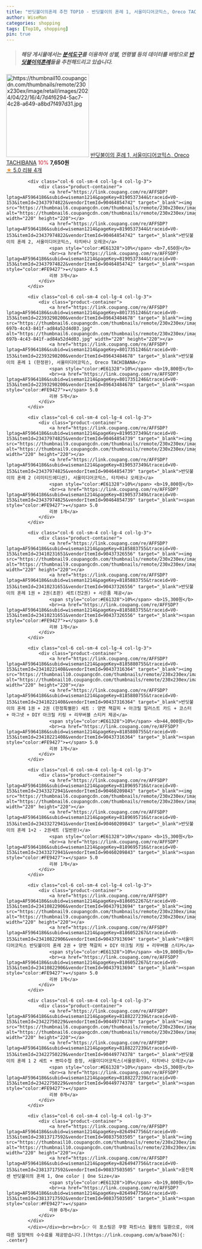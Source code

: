 ```yaml
---
title: "반딧불이의혼례 추천 TOP10 - 반딧불이의 혼례 1, 서울미디어코믹스, Oreco TACHIBANA"
author: WiseMan
categories: shopping
tags: [Top10, shopping]
pin: true
---
```


> ##### 해당 게시물에서는 [**분석도구**](https://itemscout.io/)를 이용하여 **성별**, **연령별** 등의 데이터를 바탕으로 [**반딧불이의혼례**](https://link.coupang.com/a/baae76)들을 추천해드리고 있습니다.
<div class="container"><div class="row">
            <div class="col-6 col-sm-4 col-lg-4 col-lg-3">
                <div class="product-container">
                    <a href="https://link.coupang.com/re/AFFSDP?lptag=AF5964186&subid=wiseman1214&pageKey=8017724605&traceid=V0-153&itemId=22395057058&vendorItemId=89610216697" target="_blank"><img src="https://thumbnail10.coupangcdn.com/thumbnails/remote/230x230ex/image/retail/images/2024/04/22/16/4/7d4f6294-5ac7-4c28-a649-a8bd7f497d31.jpg" alt="https://thumbnail10.coupangcdn.com/thumbnails/remote/230x230ex/image/retail/images/2024/04/22/16/4/7d4f6294-5ac7-4c28-a649-a8bd7f497d31.jpg" width="220" height="220"></a>
                    <a href="https://link.coupang.com/re/AFFSDP?lptag=AF5964186&subid=wiseman1214&pageKey=8017724605&traceid=V0-153&itemId=22395057058&vendorItemId=89610216697" target="_blank">반딧불이의 혼례 1, 서울미디어코믹스, Oreco TACHIBANA</a>
                    <span style="color:#E61328">10%</span> <b>7,650원</b>
                    <br><a href="https://link.coupang.com/re/AFFSDP?lptag=AF5964186&subid=wiseman1214&pageKey=8017724605&traceid=V0-153&itemId=22395057058&vendorItemId=89610216697" target="_blank"><span style="color:#FE9427">★</span> 5.0
                    리뷰 4개</a>
                </div>
            </div>
            
            <div class="col-6 col-sm-4 col-lg-4 col-lg-3">
                <div class="product-container">
                    <a href="https://link.coupang.com/re/AFFSDP?lptag=AF5964186&subid=wiseman1214&pageKey=8190537344&traceid=V0-153&itemId=23437974822&vendorItemId=90464854742" target="_blank"><img src="https://thumbnail6.coupangcdn.com/thumbnails/remote/230x230ex/image/rs_quotation_api/htigu2ih/58664b244a6541a9a6d29079a8dd0cde.jpg" alt="https://thumbnail6.coupangcdn.com/thumbnails/remote/230x230ex/image/rs_quotation_api/htigu2ih/58664b244a6541a9a6d29079a8dd0cde.jpg" width="220" height="220"></a>
                    <a href="https://link.coupang.com/re/AFFSDP?lptag=AF5964186&subid=wiseman1214&pageKey=8190537344&traceid=V0-153&itemId=23437974822&vendorItemId=90464854742" target="_blank">반딧불이의 혼례 2, 서울미디어코믹스, 타치바나 오레코</a>
                    <span style="color:#E61328">10%</span> <b>7,650원</b>
                    <br><a href="https://link.coupang.com/re/AFFSDP?lptag=AF5964186&subid=wiseman1214&pageKey=8190537344&traceid=V0-153&itemId=23437974822&vendorItemId=90464854742" target="_blank"><span style="color:#FE9427">★</span> 4.5
                    리뷰 3개</a>
                </div>
            </div>
            
            <div class="col-6 col-sm-4 col-lg-4 col-lg-3">
                <div class="product-container">
                    <a href="https://link.coupang.com/re/AFFSDP?lptag=AF5964186&subid=wiseman1214&pageKey=8017351246&traceid=V0-153&itemId=22393298200&vendorItemId=89643484678" target="_blank"><img src="https://thumbnail6.coupangcdn.com/thumbnails/remote/230x230ex/image/retail/images/2024/04/24/14/9/bd663745-697b-4c43-841f-ad84a52d4d03.jpg" alt="https://thumbnail6.coupangcdn.com/thumbnails/remote/230x230ex/image/retail/images/2024/04/24/14/9/bd663745-697b-4c43-841f-ad84a52d4d03.jpg" width="220" height="220"></a>
                    <a href="https://link.coupang.com/re/AFFSDP?lptag=AF5964186&subid=wiseman1214&pageKey=8017351246&traceid=V0-153&itemId=22393298200&vendorItemId=89643484678" target="_blank">반딧불이의 혼례 1 (한정판), 서울미디어코믹스, Oreco TACHIBANA</a>
                    <span style="color:#E61328">10%</span> <b>19,800원</b>
                    <br><a href="https://link.coupang.com/re/AFFSDP?lptag=AF5964186&subid=wiseman1214&pageKey=8017351246&traceid=V0-153&itemId=22393298200&vendorItemId=89643484678" target="_blank"><span style="color:#FE9427">★</span> 5.0
                    리뷰 5개</a>
                </div>
            </div>
            
            <div class="col-6 col-sm-4 col-lg-4 col-lg-3">
                <div class="product-container">
                    <a href="https://link.coupang.com/re/AFFSDP?lptag=AF5964186&subid=wiseman1214&pageKey=8190537349&traceid=V0-153&itemId=23437974825&vendorItemId=90464854739" target="_blank"><img src="https://thumbnail9.coupangcdn.com/thumbnails/remote/230x230ex/image/rs_quotation_api/adqgbils/fb72dde6d17c4ac7b692a2fdb2d8370e.jpg" alt="https://thumbnail9.coupangcdn.com/thumbnails/remote/230x230ex/image/rs_quotation_api/adqgbils/fb72dde6d17c4ac7b692a2fdb2d8370e.jpg" width="220" height="220"></a>
                    <a href="https://link.coupang.com/re/AFFSDP?lptag=AF5964186&subid=wiseman1214&pageKey=8190537349&traceid=V0-153&itemId=23437974825&vendorItemId=90464854739" target="_blank">반딧불이의 혼례 2 (리미티드에디션), 서울미디어코믹스, 타치바나 오레코</a>
                    <span style="color:#E61328">10%</span> <b>19,800원</b>
                    <br><a href="https://link.coupang.com/re/AFFSDP?lptag=AF5964186&subid=wiseman1214&pageKey=8190537349&traceid=V0-153&itemId=23437974825&vendorItemId=90464854739" target="_blank"><span style="color:#FE9427">★</span> 5.0
                    리뷰 1개</a>
                </div>
            </div>
            
            <div class="col-6 col-sm-4 col-lg-4 col-lg-3">
                <div class="product-container">
                    <a href="https://link.coupang.com/re/AFFSDP?lptag=AF5964186&subid=wiseman1214&pageKey=8185883755&traceid=V0-153&itemId=23410231651&vendorItemId=90437326556" target="_blank"><img src="https://thumbnail9.coupangcdn.com/thumbnails/remote/230x230ex/image/vendor_inventory/d213/bcc521f1b5741b14f57baf711c4445bf6e7a09bc7362694632c5d7cb2264.jpg" alt="https://thumbnail9.coupangcdn.com/thumbnails/remote/230x230ex/image/vendor_inventory/d213/bcc521f1b5741b14f57baf711c4445bf6e7a09bc7362694632c5d7cb2264.jpg" width="220" height="220"></a>
                    <a href="https://link.coupang.com/re/AFFSDP?lptag=AF5964186&subid=wiseman1214&pageKey=8185883755&traceid=V0-153&itemId=23410231651&vendorItemId=90437326556" target="_blank">반딧불이의 혼례 1권 + 2권(초판) 세트(전2권) + 사은품 제공</a>
                    <span style="color:#E61328">10%</span> <b>15,300원</b>
                    <br><a href="https://link.coupang.com/re/AFFSDP?lptag=AF5964186&subid=wiseman1214&pageKey=8185883755&traceid=V0-153&itemId=23410231651&vendorItemId=90437326556" target="_blank"><span style="color:#FE9427">★</span> 5.0
                    리뷰 1개</a>
                </div>
            </div>
            
            <div class="col-6 col-sm-4 col-lg-4 col-lg-3">
                <div class="product-container">
                    <a href="https://link.coupang.com/re/AFFSDP?lptag=AF5964186&subid=wiseman1214&pageKey=8185880755&traceid=V0-153&itemId=23410221408&vendorItemId=90437316364" target="_blank"><img src="https://thumbnail10.coupangcdn.com/thumbnails/remote/230x230ex/image/vendor_inventory/98e5/b5a0ec8c387d49738d4374fd47c1547e10cf4f6230464d96b71a719c628d.jpg" alt="https://thumbnail10.coupangcdn.com/thumbnails/remote/230x230ex/image/vendor_inventory/98e5/b5a0ec8c387d49738d4374fd47c1547e10cf4f6230464d96b71a719c628d.jpg" width="220" height="220"></a>
                    <a href="https://link.coupang.com/re/AFFSDP?lptag=AF5964186&subid=wiseman1214&pageKey=8185880755&traceid=V0-153&itemId=23410221408&vendorItemId=90437316364" target="_blank">반딧불이의 혼례 1권 + 2권 (한정특별판) 세트 : 양면 책갈피 + 아크릴 일러스트 카드 + 코스터 + 마그넷 + DIY 아크릴 키링 + 리무버블 스티커 제공</a>
                    <span style="color:#E61328">10%</span> <b>44,000원</b>
                    <br><a href="https://link.coupang.com/re/AFFSDP?lptag=AF5964186&subid=wiseman1214&pageKey=8185880755&traceid=V0-153&itemId=23410221408&vendorItemId=90437316364" target="_blank"><span style="color:#FE9427">★</span> 5.0
                    리뷰 1개</a>
                </div>
            </div>
            
            <div class="col-6 col-sm-4 col-lg-4 col-lg-3">
                <div class="product-container">
                    <a href="https://link.coupang.com/re/AFFSDP?lptag=AF5964186&subid=wiseman1214&pageKey=8189695716&traceid=V0-153&itemId=23433272941&vendorItemId=90460209843" target="_blank"><img src="https://thumbnail6.coupangcdn.com/thumbnails/remote/230x230ex/image/vendor_inventory/4cd9/63585a0ac60754daf781f081551370f242e0174a8c98c6da254e67f38b90.jpg" alt="https://thumbnail6.coupangcdn.com/thumbnails/remote/230x230ex/image/vendor_inventory/4cd9/63585a0ac60754daf781f081551370f242e0174a8c98c6da254e67f38b90.jpg" width="220" height="220"></a>
                    <a href="https://link.coupang.com/re/AFFSDP?lptag=AF5964186&subid=wiseman1214&pageKey=8189695716&traceid=V0-153&itemId=23433272941&vendorItemId=90460209843" target="_blank">반딧불이의 혼례 1+2 - 2권세트 (일반판)</a>
                    <span style="color:#E61328">10%</span> <b>15,300원</b>
                    <br><a href="https://link.coupang.com/re/AFFSDP?lptag=AF5964186&subid=wiseman1214&pageKey=8189695716&traceid=V0-153&itemId=23433272941&vendorItemId=90460209843" target="_blank"><span style="color:#FE9427">★</span> 5.0
                    리뷰 1개</a>
                </div>
            </div>
            
            <div class="col-6 col-sm-4 col-lg-4 col-lg-3">
                <div class="product-container">
                    <a href="https://link.coupang.com/re/AFFSDP?lptag=AF5964186&subid=wiseman1214&pageKey=8186052267&traceid=V0-153&itemId=23410822906&vendorItemId=90437913694" target="_blank"><img src="https://thumbnail9.coupangcdn.com/thumbnails/remote/230x230ex/image/vendor_inventory/0483/33e4d22e217d4e3c68c046567e6ccc23a7cfe49e1fc4a253a8cd07b2ea0a.jpg" alt="https://thumbnail9.coupangcdn.com/thumbnails/remote/230x230ex/image/vendor_inventory/0483/33e4d22e217d4e3c68c046567e6ccc23a7cfe49e1fc4a253a8cd07b2ea0a.jpg" width="220" height="220"></a>
                    <a href="https://link.coupang.com/re/AFFSDP?lptag=AF5964186&subid=wiseman1214&pageKey=8186052267&traceid=V0-153&itemId=23410822906&vendorItemId=90437913694" target="_blank">서울미디어코믹스 반딧불이의 혼례 2권 + 양면 책갈피 + DIY 아크릴 키링 + 리무버블 스티커</a>
                    <span style="color:#E61328">10%</span> <b>19,800원</b>
                    <br><a href="https://link.coupang.com/re/AFFSDP?lptag=AF5964186&subid=wiseman1214&pageKey=8186052267&traceid=V0-153&itemId=23410822906&vendorItemId=90437913694" target="_blank"><span style="color:#FE9427">★</span> 5.0
                    리뷰 1개</a>
                </div>
            </div>
            
            <div class="col-6 col-sm-4 col-lg-4 col-lg-3">
                <div class="product-container">
                    <a href="https://link.coupang.com/re/AFFSDP?lptag=AF5964186&subid=wiseman1214&pageKey=8188227239&traceid=V0-153&itemId=23422750229&vendorItemId=90449774378" target="_blank"><img src="https://thumbnail6.coupangcdn.com/thumbnails/remote/230x230ex/image/vendor_inventory/1c94/f0a51c568c00e9395dd7e355379feca37cd951288a3a8bab6dc81664a759.jpg" alt="https://thumbnail6.coupangcdn.com/thumbnails/remote/230x230ex/image/vendor_inventory/1c94/f0a51c568c00e9395dd7e355379feca37cd951288a3a8bab6dc81664a759.jpg" width="220" height="220"></a>
                    <a href="https://link.coupang.com/re/AFFSDP?lptag=AF5964186&subid=wiseman1214&pageKey=8188227239&traceid=V0-153&itemId=23422750229&vendorItemId=90449774378" target="_blank">반딧불이의 혼례 1 2 세트 + 쁘띠수첩 증정, 서울미디어코믹스(서울문화사), 타치바나 오레코</a>
                    <span style="color:#E61328">10%</span> <b>15,300원</b>
                    <br><a href="https://link.coupang.com/re/AFFSDP?lptag=AF5964186&subid=wiseman1214&pageKey=8188227239&traceid=V0-153&itemId=23422750229&vendorItemId=90449774378" target="_blank"><span style="color:#FE9427">★</span> 
                    리뷰 0개</a>
                </div>
            </div>
            
            <div class="col-6 col-sm-4 col-lg-4 col-lg-3">
                <div class="product-container">
                    <a href="https://link.coupang.com/re/AFFSDP?lptag=AF5964186&subid=wiseman1214&pageKey=8264947756&traceid=V0-153&itemId=23813717592&vendorItemId=90837503505" target="_blank"><img src="https://thumbnail10.coupangcdn.com/thumbnails/remote/230x230ex/image/vendor_inventory/8292/2adc3314d7bb5164839a0c9d234fd6db0c6ca4824695f025acef37b9e1e3.jpg" alt="https://thumbnail10.coupangcdn.com/thumbnails/remote/230x230ex/image/vendor_inventory/8292/2adc3314d7bb5164839a0c9d234fd6db0c6ca4824695f025acef37b9e1e3.jpg" width="220" height="220"></a>
                    <a href="https://link.coupang.com/re/AFFSDP?lptag=AF5964186&subid=wiseman1214&pageKey=8264947756&traceid=V0-153&itemId=23813717592&vendorItemId=90837503505" target="_blank">웅진북센 반딧불이의 혼례 1, One color | One Size</a>
                    <span style="color:#E61328">10%</span> <b>19,800원</b>
                    <br><a href="https://link.coupang.com/re/AFFSDP?lptag=AF5964186&subid=wiseman1214&pageKey=8264947756&traceid=V0-153&itemId=23813717592&vendorItemId=90837503505" target="_blank"><span style="color:#FE9427">★</span> 
                    리뷰 0개</a>
                </div>
            </div>
            </div></div><br><br>[👉 이 포스팅은 쿠팡 파트너스 활동의 일환으로, 이에 따른 일정액의 수수료를 제공받습니다.](https://link.coupang.com/a/baae76){: .center}